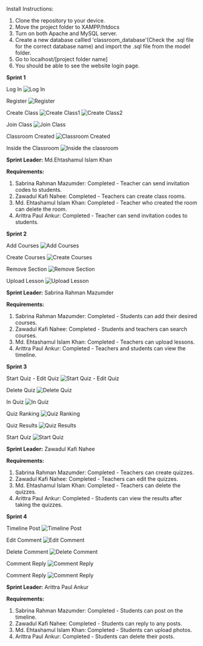 Install Instructions:

1. Clone the repository to your device.
2. Move the project folder to XAMPP/htdocs
3. Turn on both Apache and MySQL server.
4. Create a new database callled 'classroom_database'(Check the .sql file for the correct database name) and import the .sql file from the model folder.
5. Go to localhost/[project folder name]
6. You should be able to see the website login page.

**Sprint 1**

Log In
![Log In](assets/Sprint1/registerPHP.png)

Register
![Register](assets/Sprint1/NeedACCPHP.png)

Create Class
![Create Class1](assets/Sprint1/CreatCLassPHP.png)
![Create Class2](assets/Sprint1/ClassRoomCreation.png)

Join Class
![Join Class](assets/Sprint1/JoinClass.png)

Classroom Created
![Classroom Created](assets/Sprint1/CLassRoomCreationDone.png)

Inside the Classroom
![Inside the classroom](assets/Sprint1/OurRoom.png)

**Sprint Leader:** Md.Ehtashamul Islam Khan

**Requirements:**

1. Sabrina Rahman Mazumder: Completed - Teacher can send invitation codes to students.
2. Zawadul Kafi Nahee: Completed - Teachers can create class rooms.
3. Md. Ehtashamul Islam Khan: Completed - Teacher who created the room can delete the room.
4. Arittra Paul Ankur: Completed - Teacher can send invitation codes to students.

**Sprint 2**

Add Courses
![Add Courses](assets/Sprint2/addcourses.png)

Create Courses
![Create Courses](assets/Sprint2/createcourses.png)

Remove Section
![Remove Section](assets/Sprint2/removesection.png)

Upload Lesson
![Upload Lesson](assets/Sprint2/uploadsection.png)

**Sprint Leader:** Sabrina Rahman Mazumder

**Requirements:**

1. Sabrina Rahman Mazumder: Completed - Students can add their desired courses.
2. Zawadul Kafi Nahee: Completed - Students and teachers can search courses.
3. Md. Ehtashamul Islam Khan: Completed - Teachers can upload lessons.
4. Arittra Paul Ankur: Completed - Teachers and students can view the timeline.

**Sprint 3**

Start Quiz - Edit Quiz
![Start Quiz - Edit Quiz](assets/Sprint3/CreateQuizEditQuiz.png)

Delete Quiz
![Delete Quiz](assets/Sprint3/DeleteQuiz.png)

In Quiz
![In Quiz](assets/Sprint3/InQuiz.png)

Quiz Ranking
![Quiz Ranking](assets/Sprint3/QuizRanking.png)

Quiz Results
![Quiz Results](assets/Sprint3/QuizResults.png)

Start Quiz
![Start Quiz](assets/Sprint3/StartQuiz.png)

**Sprint Leader:** Zawadul Kafi Nahee

**Requirements:**

1. Sabrina Rahman Mazumder: Completed - Teachers can create quizzes.
2. Zawadul Kafi Nahee: Completed - Teachers can edit the quizzes.
3. Md. Ehtashamul Islam Khan: Completed - Teachers can delete the quizzes.
4. Arittra Paul Ankur: Completed - Students can view the results after taking the quizzes.

**Sprint 4**

Timeline Post
![Timeline Post](assets/Sprint4/StudentPost.png)

Edit Comment
![Edit Comment](assets/Sprint4/StudentEdit.png)

Delete Comment
![Delete Comment](assets/Sprint4/StudentDelete.png)

Comment Reply
![Comment Reply](assets/Sprint4/StudentComment1.png)

Comment Reply
![Comment Reply](assets/Sprint4/StudentComment2.png)

**Sprint Leader:** Arittra Paul Ankur

**Requirements:**

1. Sabrina Rahman Mazumder: Completed - Students can post on the timeline.
2. Zawadul Kafi Nahee: Completed - Students can reply to any posts.
3. Md. Ehtashamul Islam Khan: Completed - Students can upload photos.
4. Arittra Paul Ankur: Completed - Students can delete their posts.
